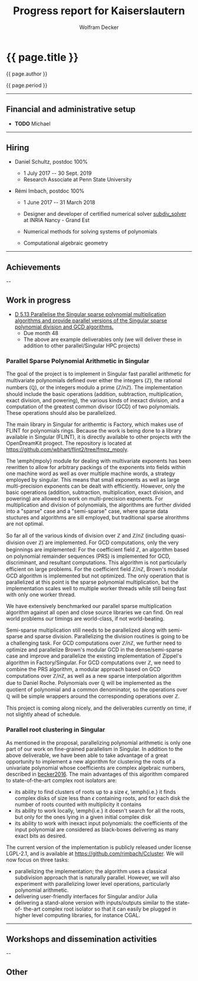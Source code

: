 ﻿---
layout: page
title: "Progress report for Kaiserslautern"
theme: white
transition: none
author: Wolfram Decker
period: Reporting period from March 2017 to June 2018
---


# {{ page.title }}

{{ page.author }}


{{ page.period }}

---

## Financial and administrative setup

* **TODO** Michael


---
## Hiring

* Daniel Schultz, postdoc 100%
  * 1 July 2017 -- 30 Sept. 2019
  * Research Associate at Penn State University

* Rémi Imbach, postdoc 100%
   * 1 June 2017 -- 31 March 2018

   * Designer and developer of certified numerical solver [subdiv_solver](http://subdiv-solver.gforge.inria.fr/) at INRIA Nancy - Grand Est

   * Numerical methods for solving systems of polynomials

   * Computational algebraic geometry



---
## Achievements




--
## Work in progress

* [D 5.13 Parallelise the Singular sparse polynomial multiplication algorithms and provide parallel versions of the Singular sparse polynomial division and GCD algorithms.](https://github.com/OpenDreamKit/OpenDreamKit/issues/111)
  * Due month 48
  * The above are example deliverables only (we will deliver these in addition to other parallel/Singular HPC projects) 

### Parallel Sparse Polynomial Arithmetic in Singular

The goal of the project is to implement in Singular fast parallel arithmetic for multivariate polynomials defined over either the integers ($\mathbb{Z}$), the rational numbers ($\mathbb{Q}$), or the integers modulo a prime ($\mathbb{Z}/n\mathbb{Z}$). The implementation should include the basic operations (addition, subtraction, multiplication, exact division, and powering), the various kinds of inexact division, and a computation of the greatest common divisor (GCD) of two polynomials. These operations should also be parallelized.

The main library in Singular for arithemtic is Factory, which makes use of FLINT for polynomials rings. Because the work is being done to a library available in Singular (FLINT), it is directly available to other projects with the OpenDreamKit progect. The repository is located at https://github.com/wbhart/flint2/tree/fmpz_mpoly.

The \emph{mpoly} module for dealing with multivariate exponents has been rewritten to allow for arbitrary packings of the exponents into fields within one machine word as well as over multiple machine words, a strategy employed by singular. This means that small exponents as well as large multi-precision exponents can be dealt with efficiently. However, only the basic operations (addition, subtraction, multiplication, exact division, and powering) are allowed to work on multi-precision exponents. For multiplication and division of polynomials, the algorithms are further divided into a "sparse" case and a "semi-sparse" case, where sparse data stuctures and algorithms are sill employed, but traditional sparse alrorithms are not optimal.

So far all of the various kinds of division over $\mathbb{Z}$ and $\mathbb{Z}/n\mathbb{Z}$ (including quasi-division over $\mathbb{Z}$) are implemented. For GCD computations, only the very beginnings are implemented: For the coefficient field $\mathbb{Z}$, an algorithm based on polynomial remainder sequences (PRS) is implemented for GCD, discriminant, and resultant computations. This algorithm is not particularly efficient on large problems. For the coefficient field $\mathbb{Z}/n\mathbb{Z}$, Brown's modular GCD algorithm is implemented but not optimized. The only operation that is parallelized at this point is the sparse polynomial multiplication, but the implementation scales well to multiple worker threads while still being fast with only one worker thread.

We have extensively benchmarked our parallel sparse multiplication algorithm against all open and close source libraries we can find. On real world problems our timings are world-class, if not world-beating.

Semi-sparse multiplication still needs to be parallelized along with semi-sparse and sparse division. Parallelizing the division routines is going to be a challenging task. For GCD computations over $\mathbb{Z}/n\mathbb{Z}$, we further need to optimize and parallelize Brown's modular GCD in the dense/semi-sparse case and improve and parallelize the existing implementation of Zippel's algorithm in Factory/Singular. For GCD computations over $\mathbb{Z}$, we need to combine the PRS algorithm, a modular approach based on GCD computations over $\mathbb{Z}/n\mathbb{Z}$, as well as a new sparse interpolation algorithm due to Daniel Roche. Polynomials over $\mathbb{Q}$ will be implemented as the quotient of polynomial and a common denominator, so the operations over $\mathbb{Q}$ will be simple wrappers around the corresponding operations over $\mathbb{Z}$.

This project is coming along nicely, and the deliverables currently on time, if not slightly ahead of schedule.


### Parallel root clustering in Singular


As mentioned in the proposal, parallelizing polynomial arithmetic is only one part of our work on fine-grained parallelism in Singular. In addition to the above deliverable, we have been able to take advantage of a great opportunity to implement a new algorithm for clustering the roots of a univariate polynomial
whose coefficients are complex algebraic numbers, described in [becker2016](https://dl.acm.org/citation.cfm?id=2930939). The main advantages of this algorithm compared to
state-of-the-art complex root isolators are:

 - its ability to find clusters of roots up to a size $\epsilon$, \emph{i.e.} it finds complex disks of size less than $\epsilon$ containing roots, and for each disk the number of roots counted with multiplicity it contains
 - its ability to work locally, \emph{i.e.} it doesn't search for all the roots,
but only for the ones lying in a given initial complex disk
 - its ability to work with inexact input polynomials: the coefficients of the input polynomial are considered as black-boxes delivering as many exact bits as desired.

The current version of the implementation is publicly released under license LGPL-2.1, and is available at https://github.com/rimbach/Ccluster. We will now focus on three tasks:
 - parallelizing the implementation; the algorithm uses a classical subdivision
approach that is naturally parallel. However, we will also experiment with parallelizing
lower level operations, particularly polynomial arithmetic.
 - delivering user-friendly interfaces for Singular and/or Julia
 - delivering a stand-alone version with inputs/outputs similar to the state-of-
the-art complex root isolator so that it can easily be plugged in higher level
computing libraries, for instance CGAL.


---
## Workshops and dissemination activities


--
## Other



</section> 
